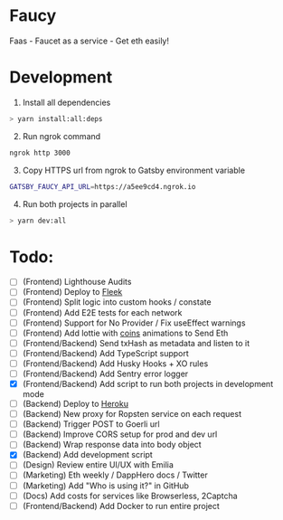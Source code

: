 # Faucy

Faas - Faucet as a service - Get eth easily!

# Development

1. Install all dependencies

```bash
> yarn install:all:deps
```

2. Run ngrok command

```bash
ngrok http 3000
```

3. Copy HTTPS url from ngrok to Gatsby environment variable

```bash
GATSBY_FAUCY_API_URL=https://a5ee9cd4.ngrok.io
```

4. Run both projects in parallel

```bash
> yarn dev:all
```

# Todo:

- [ ] (Frontend) Lighthouse Audits
- [ ] (Frontend) Deploy to [Fleek](https://fleek.co)
- [ ] (Frontend) Split logic into custom hooks / constate
- [ ] (Frontend) Add E2E tests for each network
- [ ] (Frontend) Support for No Provider / Fix useEffect warnings
- [ ] (Frontend) Add lottie with [coins](https://icons8.com/animated-icons/coins) animations to Send Eth
- [ ] (Frontend/Backend) Send txHash as metadata and listen to it
- [ ] (Frontend/Backend) Add TypeScript support
- [ ] (Frontend/Backend) Add Husky Hooks + XO rules
- [ ] (Frontend/Backend) Add Sentry error logger
- [x] (Frontend/Backend) Add script to run both projects in development mode
- [ ] (Backend) Deploy to [Heroku](https://www.heroku.com)
- [ ] (Backend) New proxy for Ropsten service on each request
- [ ] (Backend) Trigger POST to Goerli url
- [ ] (Backend) Improve CORS setup for prod and dev url
- [ ] (Backend) Wrap response data into body object
- [x] (Backend) Add development script
- [ ] (Design) Review entire UI/UX with Emilia
- [ ] (Marketing) Eth weekly / DappHero docs / Twitter
- [ ] (Marketing) Add "Who is using it?" in GitHub
- [ ] (Docs) Add costs for services like Browserless, 2Captcha
- [ ] (Frontend/Backend) Add Docker to run entire project

